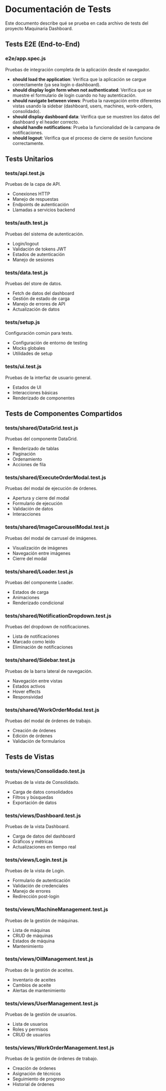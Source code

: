 # Documentación de Tests

Este documento describe qué se prueba en cada archivo de tests del proyecto Maquinaria Dashboard.

## Tests E2E (End-to-End)

### e2e/app.spec.js
Pruebas de integración completa de la aplicación desde el navegador.

- **should load the application**: Verifica que la aplicación se cargue correctamente (ya sea login o dashboard).
- **should display login form when not authenticated**: Verifica que se muestre el formulario de login cuando no hay autenticación.
- **should navigate between views**: Prueba la navegación entre diferentes vistas usando la sidebar (dashboard, users, machines, work-orders, consolidado).
- **should display dashboard data**: Verifica que se muestren los datos del dashboard y el header correcto.
- **should handle notifications**: Prueba la funcionalidad de la campana de notificaciones.
- **should logout**: Verifica que el proceso de cierre de sesión funcione correctamente.

## Tests Unitarios

### __tests__/api.test.js
Pruebas de la capa de API.

- Conexiones HTTP
- Manejo de respuestas
- Endpoints de autenticación
- Llamadas a servicios backend

### __tests__/auth.test.js
Pruebas del sistema de autenticación.

- Login/logout
- Validación de tokens JWT
- Estados de autenticación
- Manejo de sesiones

### __tests__/data.test.js
Pruebas del store de datos.

- Fetch de datos del dashboard
- Gestión de estado de carga
- Manejo de errores de API
- Actualización de datos

### __tests__/setup.js
Configuración común para tests.

- Configuración de entorno de testing
- Mocks globales
- Utilidades de setup

### __tests__/ui.test.js
Pruebas de la interfaz de usuario general.

- Estados de UI
- Interacciones básicas
- Renderizado de componentes

## Tests de Componentes Compartidos

### __tests__/shared/DataGrid.test.js
Pruebas del componente DataGrid.

- Renderizado de tablas
- Paginación
- Ordenamiento
- Acciones de fila

### __tests__/shared/ExecuteOrderModal.test.js
Pruebas del modal de ejecución de órdenes.

- Apertura y cierre del modal
- Formulario de ejecución
- Validación de datos
- Interacciones

### __tests__/shared/ImageCarouselModal.test.js
Pruebas del modal de carrusel de imágenes.

- Visualización de imágenes
- Navegación entre imágenes
- Cierre del modal

### __tests__/shared/Loader.test.js
Pruebas del componente Loader.

- Estados de carga
- Animaciones
- Renderizado condicional

### __tests__/shared/NotificationDropdown.test.js
Pruebas del dropdown de notificaciones.

- Lista de notificaciones
- Marcado como leído
- Eliminación de notificaciones

### __tests__/shared/Sidebar.test.js
Pruebas de la barra lateral de navegación.

- Navegación entre vistas
- Estados activos
- Hover effects
- Responsividad

### __tests__/shared/WorkOrderModal.test.js
Pruebas del modal de órdenes de trabajo.

- Creación de órdenes
- Edición de órdenes
- Validación de formularios

## Tests de Vistas

### __tests__/views/Consolidado.test.js
Pruebas de la vista de Consolidado.

- Carga de datos consolidados
- Filtros y búsquedas
- Exportación de datos

### __tests__/views/Dashboard.test.js
Pruebas de la vista Dashboard.

- Carga de datos del dashboard
- Gráficos y métricas
- Actualizaciones en tiempo real

### __tests__/views/Login.test.js
Pruebas de la vista de Login.

- Formulario de autenticación
- Validación de credenciales
- Manejo de errores
- Redirección post-login

### __tests__/views/MachineManagement.test.js
Pruebas de la gestión de máquinas.

- Lista de máquinas
- CRUD de máquinas
- Estados de máquina
- Mantenimiento

### __tests__/views/OilManagement.test.js
Pruebas de la gestión de aceites.

- Inventario de aceites
- Cambios de aceite
- Alertas de mantenimiento

### __tests__/views/UserManagement.test.js
Pruebas de la gestión de usuarios.

- Lista de usuarios
- Roles y permisos
- CRUD de usuarios

### __tests__/views/WorkOrderManagement.test.js
Pruebas de la gestión de órdenes de trabajo.

- Creación de órdenes
- Asignación de técnicos
- Seguimiento de progreso
- Historial de órdenes
